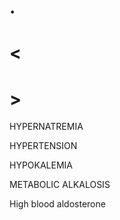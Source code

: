 # .

# <

# >

HYPERNATREMIA

HYPERTENSION

HYPOKALEMIA

METABOLIC ALKALOSIS

High blood aldosterone
